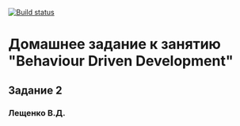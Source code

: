 [![Build status](https://ci.appveyor.com/api/projects/status/83htp77hbruaqv15?svg=true)](https://ci.appveyor.com/project/ValeriyLSK/bdd)
# Домашнее задание к занятию "Behaviour Driven Development"
## Задание 2 
### Лещенко В.Д.